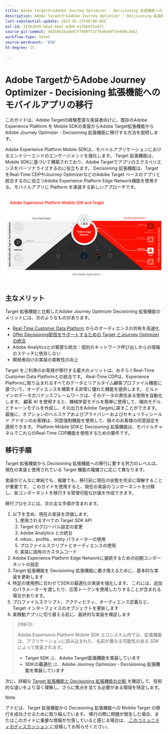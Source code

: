 ```yaml
---
title: Adobe TargetからAdobe Journey Optimizer - Decisioning 拡張機能へのモバイルアプリの移行
description: Adobe TargetからAdobe Journey Optimizer - Decisioning 拡張機能にモバイルアプリの実装を移行する方法を説明します
last-substantial-update: 2023-02-23T00:00:00Z
exl-id: 32363b95-b6ad-44af-a3b0-e1fbbbf5a8f1
source-git-commit: e0359d1bade01f79d0f7aff6a6e69f3e4d0c3b62
workflow-type: tm+mt
source-wordcount: '650'
ht-degree: 1%

---
```


# Adobe TargetからAdobe Journey Optimizer - Decisioning 拡張機能へのモバイルアプリの移行

このガイドは、Adobe Targetの経験豊富な実装者向けに、既存のAdobe Experience Platform を Mobile SDKの実装からAdobe Target拡張機能からAdobe Journey Optimizer - Decisioning 拡張機能に移行する方法を説明します。

Adobe Experience Platform Mobile SDKは、モバイルアプリケーションにおけるエンドツーエンドのエンゲージメントを強化します。 Target 拡張機能は、Mobile SDKに基づいて構築されており、Adobe Targetでアプリのエクスペリエンスをパーソナライズするのに役立ちます。 Decisioning 拡張機能は、Target をReal-Time CDPやJourney OptimizerなどのAdobe Target ベースのアプリと統合するのに役立つAdobe Experience Platform Edge Network機能を使用する、モバイルアプリに Platform を実装する新しいアプローチです。

![Decisioning 拡張機能を使用してEdge Networkを介して Target に接続する Mobile SDKを示す図 ](assets/datacollection.png)

## 主なメリット

Target 拡張機能と比較したAdobe Journey Optimizer Decisioning 拡張機能のメリットには、次のようなものがあります。

* [Real-Time Customer Data Platform](https://experienceleague.adobe.com/en/docs/platform-learn/tutorials/destinations/target/next-hit-personalization) からのオーディエンスの共有を高速化
* [Offer Decisioning配信をサポートするための Target とJourney Optimizerの統合 ](https://experienceleague.adobe.com/en/docs/target/using/integrate/ajo/offer-decision)
* Adobe Analyticsとの緊密な統合：個別のネットワーク呼び出しからの情報のステッチに依存しない
* 開発者向けの実装の柔軟性の向上

Target をご利用のお客様が移行する最大のメリットは、おそらくReal-Time Customer Data Platformとの統合です。 Real-Time CDPは、Experience Platformに取り込まれるすべてのデータとリアルタイム顧客プロファイル機能に基づいて、オーディエンスを構築する非常に優れた機能を提供します。 ビルトインのデータガバナンスフレームワークは、そのデータの責任ある使用を自動化します。 顧客 AI を使用すると、機械学習モデルを簡単に使用して、傾向モデルとチャーンモデルを作成し、その出力をAdobe Targetに戻すことができます。 最後に、オプションのヘルスケアおよびプライバシーおよびセキュリティシールド アドオンのお客様は、同意強制機能を使用して、個々のお客様の同意設定を適用できます。 Platform Mobile SDKと Decisioning 拡張機能は、モバイルチャネルでこれらのReal-Time CDP機能を使用するための要件です。

## 移行手順

Target 拡張機能から Decisioning 拡張機能への移行に要する労力のレベルは、現在の実装と使用されている Target 機能の複雑さに応じて異なります。

実装がどんなに単純でも、複雑でも、移行前に現在の状態を完全に理解することが重要です。 このガイドを使用すると、現在の実装のコンポーネントを分類し、各コンポーネントを移行する管理可能な計画を作成できます。

移行プロセスには、次の主な手順が含まれます。

1. 以下を含め、現在の実装を評価します。
   1. 使用されるすべての Target SDK API
   1. Target のグローバル設定の変更
   1. Adobe Analytics との統合
   1. mbox、profile、entity パラメーターの使用
   1. プロファイルスクリプトとオーディエンスの使用
   1. 実装に固有のカスタムコード
1. Adobe Experience Platform Edge Networkに接続するための初期コンポーネントの設定
1. Target 拡張機能を Decisioning 拡張機能に置き換えるために、基本的な実装を更新します
1. 特定の使用例に合わせてSDKの最適化の実装を強化します。 これには、追加のパラメーターを渡したり、応答トークンを使用したりすることが含まれる場合があります。
1. プロファイルスクリプト、アクティビティ、オーディエンス定義など、Target インターフェイスのオブジェクトを更新します
1. 実稼動アプリに切り替える前に、最終的な実装を検証します


>[!INFO]
>
>Adobe Experience Platform Mobile SDK エコシステム内では、拡張機能は、アプリケーションに読み込まれた、名前が異なる可能性のある SDK によって実装されます。
>
> * **Target SDK** は、**Adobe Target拡張機能を実装しています**
> * **SDKの最適化** は、**Adobe Journey Optimizer - Decisioning 拡張機能を実装しています**

次に、詳細な [Target 拡張機能と Decisioning 拡張機能の比較 ](comparison.md) を確認して、技術的な違いをより深く理解し、さらに焦点を当てる必要がある領域を特定します。

>[!NOTE]
>
>アドビは、Target 拡張機能から Decisioning 拡張機能への Mobile Target の移行を成功させるために取り組んでいます。 移行の際に問題が発生した場合、またはこのガイドに重要な情報が欠落していると感じる場合は、[ このコミュニティのディスカッション ](https://experienceleaguecommunities.adobe.com/t5/adobe-experience-platform-data/tutorial-discussion-migrate-adobe-target-to-mobile-sdk-on-edge/m-p/747484#M625) に投稿してお知らせください。
